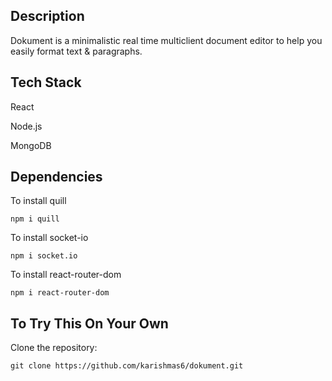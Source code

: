 ## Description

Dokument is a minimalistic real time multiclient document editor to help you easily format text & paragraphs.

## Tech Stack

React

Node.js

MongoDB

## Dependencies 

To install quill 

```
npm i quill 
```
To install socket-io

```
npm i socket.io
```

To install react-router-dom

```
npm i react-router-dom
```


## To Try This On Your Own 

Clone the repository:

```
git clone https://github.com/karishmas6/dokument.git
```

